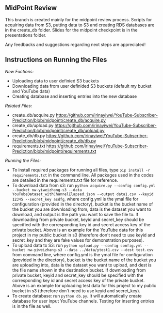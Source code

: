 <!-- tocstop -->

## MidPoint Review

This branch is created mainly for the midpoint review process. Scripts for acquiring data from S3, putting data to S3 and creating RDS databases are in the create_db folder. Slides for the midpoint checkpoint is in the presentations folder. 

Any feedbacks and suggestions regarding next steps are appreciated!

## Instructions on Running the Files

*New Fuctions:*

- Uploading data to user definied S3 buckets
- Downloading data from user definided S3 buckets (default my bucket and YouTube data)
- Creating database and inserting entries into the new database

*Related Files:*

- create_db/acquire.py https://github.com/irinayiwei/YouTube-Subscriber-Prediction/blob/midpoint/create_db/acquire.py
- create_db/upload.py https://github.com/irinayiwei/YouTube-Subscriber-Prediction/blob/midpoint/create_db/upload.py
- create_db/db.py https://github.com/irinayiwei/YouTube-Subscriber-Prediction/blob/midpoint/create_db/db.py
- requirements.txt https://github.com/irinayiwei/YouTube-Subscriber-Prediction/blob/midpoint/requirements.txt

*Running the Files:*

- To install required packages for running all files, type `pip install -r requirements.txt` in the command line. All packages used in the codes are detailed in the requirements.txt file for reference.
- To download data from s3: run `python acquire.py --config config.yml --bucket nw-yiweizhang-s3 --data YouTubeDataset_withChannelElapsed.json --output data1.csv --keyid 12345 --secret_key asdfg`, where config.yml is the ymal file for configuration (provided in the directory), bucket is the bucket name of the bucket you are downloading from, data is the dataset you want to download, and output is the path you want to save the file to. If downloading from private bucket, keyid and secret_key should be specified with the corresponding key id and secret access key of the private bucket. Above is an example for the YouTube data for this project in my public bucket in s3 (therefore don't need to use keyid and secret_key and they are fake values for demonstration purposes). 
- To upload data to S3: run `python upload.py --config config.yml --bucket nw-yiweizhang-s3 --data ../data/ytest1.csv --dest test.csv` from command line, where config.yml is the ymal file for configuration (provided in the directory), bucket is the bucket name of the bucket you are uploading into, data is the dataset you want to upload, and dest is the file name shown in the destination bucket. If downloading from private bucket, keyid and secret_key should be specified with the corresponding key id and secret access key of the private bucket. Above is an example for uploading test data for this project to my public bucket in s3 (therefore don't need to use keyid and secret_key).
- To create database: run `python db.py`. It will automatically create database for user input YouTube channels. Testing for inserting entries is in the file as well.

